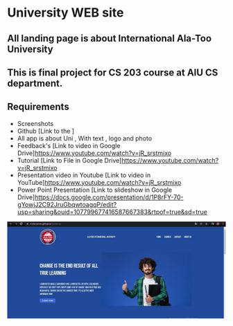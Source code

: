 # University WEB site 
## All landing page is about International Ala-Too University 
## This is final project for CS 203 course at AIU CS department.

## Requirements 
- Screenshots
- Github [Link to the ]
- All app is about Uni , With text , logo and photo
- Feedback's [Link to video in Google Drive]https://www.youtube.com/watch?v=jR_srstmixo
- Tutorial [Link to File in Google Drive]https://www.youtube.com/watch?v=jR_srstmixo
- Presentation video in Youtube [Link to video in YouTube]https://www.youtube.com/watch?v=jR_srstmixo
- Power Point Presentation [Link to slideshow in Google Drive]https://docs.google.com/presentation/d/1P8rFY-70-gYowjJ2C92JruGbqwtoagqP/edit?usp=sharing&ouid=107799677416587667383&rtpof=true&sd=true


<img align="center"  width="550px" src="https://github.com/mataraimov/Universe/blob/main/photo1640429714.jpeg" />
